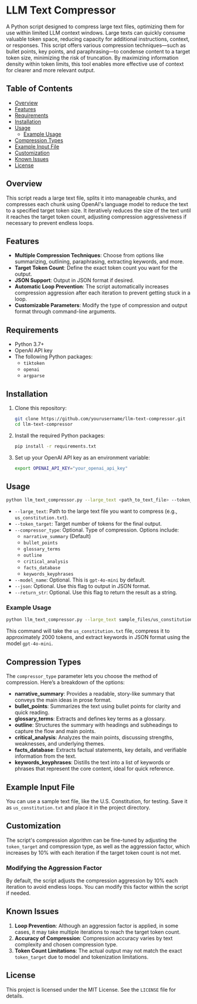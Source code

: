 
# LLM Text Compressor

A Python script designed to compress large text files, optimizing them for use within limited LLM context windows. Large texts can quickly consume valuable token space, reducing capacity for additional instructions, context, or responses. This script offers various compression techniques—such as bullet points, key points, and paraphrasing—to condense content to a target token size, minimizing the risk of truncation. By maximizing information density within token limits, this tool enables more effective use of context for clearer and more relevant output.

## Table of Contents
- [Overview](#overview)
- [Features](#features)
- [Requirements](#requirements)
- [Installation](#installation)
- [Usage](#usage)
  - [Example Usage](#example-usage)
- [Compression Types](#compression-types)
- [Example Input File](#example-input-file)
- [Customization](#customization)
- [Known Issues](#known-issues)
- [License](#license)

## Overview

This script reads a large text file, splits it into manageable chunks, and compresses each chunk using OpenAI's language model to reduce the text to a specified target token size. It iteratively reduces the size of the text until it reaches the target token count, adjusting compression aggressiveness if necessary to prevent endless loops.

## Features

- **Multiple Compression Techniques**: Choose from options like summarizing, outlining, paraphrasing, extracting keywords, and more.
- **Target Token Count**: Define the exact token count you want for the output.
- **JSON Support**: Output in JSON format if desired.
- **Automatic Loop Prevention**: The script automatically increases compression aggression after each iteration to prevent getting stuck in a loop.
- **Customizable Parameters**: Modify the type of compression and output format through command-line arguments.

## Requirements

- Python 3.7+
- OpenAI API key
- The following Python packages:
  - `tiktoken`
  - `openai`
  - `argparse`

## Installation

1. Clone this repository:
    ```bash
    git clone https://github.com/yourusername/llm-text-compressor.git
    cd llm-text-compressor
    ```

2. Install the required Python packages:
    ```bash
    pip install -r requirements.txt
    ```

3. Set up your OpenAI API key as an environment variable:
    ```bash
    export OPENAI_API_KEY="your_openai_api_key"
    ```

## Usage

```bash
python llm_text_compressor.py --large_text <path_to_text_file> --token_target <token_count> --compressor_type <type> [--json] [--return_str]
```

- `--large_text`: Path to the large text file you want to compress (e.g., `us_constitution.txt`).
- `--token_target`: Target number of tokens for the final output.
- `--compressor_type`: Optional. Type of compression. Options include:
  - `narrative_summary` (Default)
  - `bullet_points`
  - `glossary_terms`
  - `outline`
  - `critical_analysis`
  - `facts_database`
  - `keywords_keyphrases`
- `--model_name`: Optional. This is `gpt-4o-mini` by default.
- `--json`: Optional. Use this flag to output in JSON format.
- `--return_str`: Optional. Use this flag to return the result as a string.

### Example Usage

```bash
python llm_text_compressor.py --large_text sample_files/us_constitution.txt --token_target 2000 --compressor_type facts_database --model_name gpt-4o-mini --json --return_str
```

This command will take the `us_constitution.txt` file, compress it to approximately 2000 tokens, and extract keywords in JSON format using the model `gpt-4o-mini`.

## Compression Types

The `compressor_type` parameter lets you choose the method of compression. Here’s a breakdown of the options:

- **narrative_summary**: Provides a readable, story-like summary that conveys the main ideas in prose format.
- **bullet_points**: Summarizes the text using bullet points for clarity and quick reading.
- **glossary_terms**: Extracts and defines key terms as a glossary.
- **outline**: Structures the summary with headings and subheadings to capture the flow and main points.
- **critical_analysis**: Analyzes the main points, discussing strengths, weaknesses, and underlying themes.
- **facts_database**: Extracts factual statements, key details, and verifiable information from the text.
- **keywords_keyphrases**: Distills the text into a list of keywords or phrases that represent the core content, ideal for quick reference.

## Example Input File

You can use a sample text file, like the U.S. Constitution, for testing. Save it as `us_constitution.txt` and place it in the project directory.

## Customization

The script's compression algorithm can be fine-tuned by adjusting the `token_target` and compression type, as well as the aggression factor, which increases by 10% with each iteration if the target token count is not met.

### Modifying the Aggression Factor
By default, the script adjusts the compression aggression by 10% each iteration to avoid endless loops. You can modify this factor within the script if needed.

## Known Issues

1. **Loop Prevention**: Although an aggression factor is applied, in some cases, it may take multiple iterations to reach the target token count.
2. **Accuracy of Compression**: Compression accuracy varies by text complexity and chosen compression type.
3. **Token Count Limitations**: The actual output may not match the exact `token_target` due to model and tokenization limitations.

## License

This project is licensed under the MIT License. See the `LICENSE` file for details.
